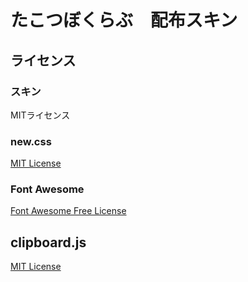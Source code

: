 # たこつぼくらぶ　配布スキン
## ライセンス
### スキン
MITライセンス
### new.css
[MIT License](https://github.com/xz/new.css/blob/master/LICENSE)
### Font Awesome
[Font Awesome Free License](https://fontawesome.com/license/free)
## clipboard.js
[MIT License](https://github.com/zenorocha/clipboard.js/blob/master/LICENSE)

